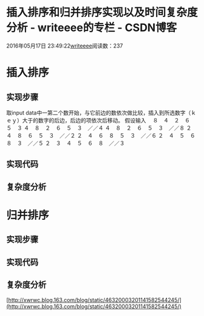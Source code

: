 # 插入排序和归并排序实现以及时间复杂度分析 - writeeee的专栏 - CSDN博客
2016年05月17日 23:49:22[writeeee](https://me.csdn.net/writeeee)阅读数：237
# 插入排序
## 实现步骤
取input data中一第二个数开始，与它前边的数依次做比较，插入到所选数字（ｋｅｙ）大于的数字的后边，后边的项依次后移动。 
假设输入　 
８　４　２　６　５　３
４　８　２　６　５　３　／／４ 
４　８　２　６　５　３　／／８ 
２　４　８　６　５　３　／／２ 
２　４　６　８　５　３　／／６ 
２　４　５　６　８　３　／／５ 
２　３　４　５　６　８　／／３
## 实现代码
## 复杂度分析
# 归并排序
## 实现步骤
## 实现代码
## 复杂度分析
[http://xwrwc.blog.163.com/blog/static/46320003201141582544245/](http://xwrwc.blog.163.com/blog/static/46320003201141582544245/)
